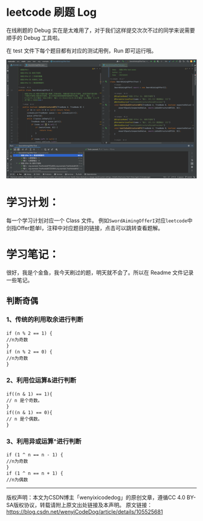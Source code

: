# leetcode 刷题 Log
在线刷题的 Debug 实在是太难用了，对于我们这样提交次次不过的同学来说需要顺手的 Debug 工具啦。

在 test 文件下每个题目都有对应的测试用例，Run 即可运行哦。

![截图](./screenshots/screen_shot.png)

# 学习计划：
每一个学习计划对应一个 Class 文件。
例如`SwordAimingOfferI`对应`leetcode`中剑指Offer题单I，注释中对应题目的链接，点击可以跳转查看题解。

# 学习笔记：
很好，我是个金鱼，我今天刷过的题，明天就不会了。所以在 Readme 文件记录一些笔记。

## 判断奇偶
### 1、传统的利用取余进行判断
```
if (n % 2 == 1) {
//n为奇数
}
if (n % 2 == 0) {
//n为奇数
}
```
### 2、利用位运算&进行判断
```
if((n & 1) == 1){
// n 是个奇数。
}
if((n & 1) == 0){
// n 是个偶数。
}
```
### 3、利用异或运算^进行判断
```
if (1 ^ n == n - 1) {
//n为奇数
}
if (1 ^ n == n + 1) {
//n为偶数
```
---  

版权声明：本文为CSDN博主「wenyixicodedog」的原创文章，遵循CC 4.0 BY-SA版权协议，转载请附上原文出处链接及本声明。
原文链接：https://blog.csdn.net/wenyiCodeDog/article/details/105525681
